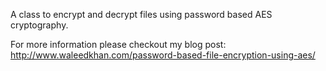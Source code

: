A class to encrypt and decrypt files using password based AES cryptography.

For more information please checkout my blog post: http://www.waleedkhan.com/password-based-file-encryption-using-aes/
